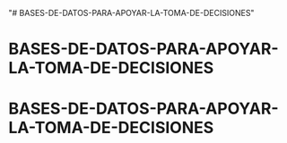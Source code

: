 "# BASES-DE-DATOS-PARA-APOYAR-LA-TOMA-DE-DECISIONES" 
# BASES-DE-DATOS-PARA-APOYAR-LA-TOMA-DE-DECISIONES
# BASES-DE-DATOS-PARA-APOYAR-LA-TOMA-DE-DECISIONES
